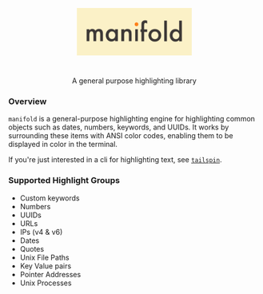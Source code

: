 <p align="center">
  <img src="assets/manifold.png" width="230"/>
</p>

#                                                                                                                                                                                                                                                                                                                         

<p align="center">
A general purpose highlighting library 
</p>

### Overview

`manifold` is a general-purpose highlighting engine for highlighting common objects such as dates, numbers, keywords,
and UUIDs. It works by surrounding these items with ANSI color codes, enabling them to be displayed in color in the
terminal.

If you're just interested in a cli for highlighting text, see [`tailspin`](https://github.com/bensadeh/tailspin).

### Supported Highlight Groups

- Custom keywords
- Numbers
- UUIDs
- URLs
- IPs (v4 & v6)
- Dates
- Quotes
- Unix File Paths
- Key Value pairs
- Pointer Addresses
- Unix Processes